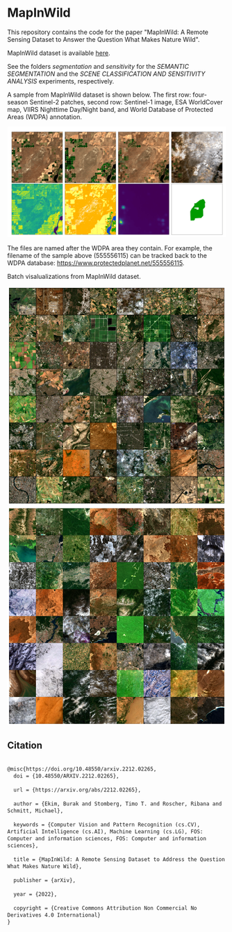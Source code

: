 # MapInWild
This repository contains the code for the paper "MapInWild: A Remote Sensing Dataset to Answer the Question What Makes Nature Wild". 

MapInWild dataset is available [here](https://dataverse.harvard.edu/dataverse/mapinwild).

See the folders _segmentation_ and _sensitivity_ for the _SEMANTIC SEGMENTATION_ and the _SCENE CLASSIFICATION AND SENSITIVITY ANALYSIS_ experiments, respectively. 


A sample from MapInWild dataset is shown below. The first row: four-season Sentinel-2 patches, second row: Sentinel-1 image, ESA WorldCover map, VIIRS Nighttime Day/Night band, and World Database of Protected Areas (WDPA) annotation.

![alt text](readme_aux/555556115_.png)

The files are named after the WDPA area they contain. For example, the filename of the sample above (555556115) can be tracked back to the WDPA database: https://www.protectedplanet.net/555556115.

Batch visalualizations from MapInWild dataset.

![alt text](readme_aux/batch_grid_1.png)
![alt text](readme_aux/batch_grid_2.png)



Citation
---------------------
```

@misc{https://doi.org/10.48550/arxiv.2212.02265,
  doi = {10.48550/ARXIV.2212.02265},
  
  url = {https://arxiv.org/abs/2212.02265},
  
  author = {Ekim, Burak and Stomberg, Timo T. and Roscher, Ribana and Schmitt, Michael},
  
  keywords = {Computer Vision and Pattern Recognition (cs.CV), Artificial Intelligence (cs.AI), Machine Learning (cs.LG), FOS: Computer and information sciences, FOS: Computer and information sciences},
  
  title = {MapInWild: A Remote Sensing Dataset to Address the Question What Makes Nature Wild},
  
  publisher = {arXiv},
  
  year = {2022},
  
  copyright = {Creative Commons Attribution Non Commercial No Derivatives 4.0 International}
}
```

